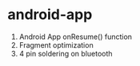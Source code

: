 # android-app
1. Android App onResume() function
2. Fragment optimization
3. 4 pin soldering on bluetooth
